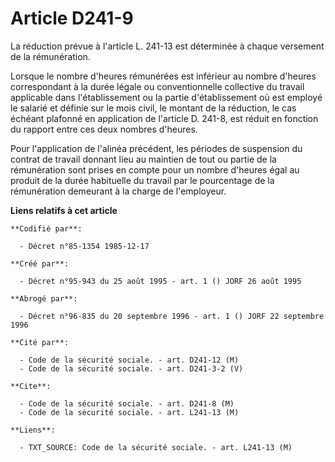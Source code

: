 # Article D241-9

La réduction prévue à l'article L. 241-13 est déterminée à chaque versement de la rémunération.

Lorsque le nombre d'heures rémunérées est inférieur au nombre d'heures correspondant à la durée légale ou conventionnelle
collective du travail applicable dans l'établissement ou la partie d'établissement où est employé le salarié et définie sur
le mois civil, le montant de la réduction, le cas échéant plafonné en application de l'article D. 241-8, est réduit en
fonction du rapport entre ces deux nombres d'heures.

Pour l'application de l'alinéa précédent, les périodes de suspension du contrat de travail donnant lieu au maintien de tout
ou partie de la rémunération sont prises en compte pour un nombre d'heures égal au produit de la durée habituelle du travail
par le pourcentage de la rémunération demeurant à la charge de l'employeur.

**Liens relatifs à cet article**

	**Codifié par**:

	  - Décret n°85-1354 1985-12-17

	**Créé par**:

	  - Décret n°95-943 du 25 août 1995 - art. 1 () JORF 26 août 1995

	**Abrogé par**:

	  - Décret n°96-835 du 20 septembre 1996 - art. 1 () JORF 22 septembre 1996

	**Cité par**:

	  - Code de la sécurité sociale. - art. D241-12 (M)
	  - Code de la sécurité sociale. - art. D241-3-2 (V)

	**Cite**:

	  - Code de la sécurité sociale. - art. D241-8 (M)
	  - Code de la sécurité sociale. - art. L241-13 (M)

	**Liens**:

	  - TXT_SOURCE: Code de la sécurité sociale. - art. L241-13 (M)
